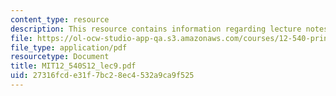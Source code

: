 ```yaml
---
content_type: resource
description: This resource contains information regarding lecture notes.
file: https://ol-ocw-studio-app-qa.s3.amazonaws.com/courses/12-540-principles-of-the-global-positioning-system-spring-2012/27316fcde31f7bc28ec4532a9ca9f525_MIT12_540S12_lec9.pdf
file_type: application/pdf
resourcetype: Document
title: MIT12_540S12_lec9.pdf
uid: 27316fcd-e31f-7bc2-8ec4-532a9ca9f525
---
```

